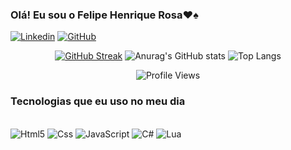 ### Olá! Eu sou o Felipe Henrique Rosa❤️♠️

[![Linkedin](https://img.shields.io/badge/LinkedIn-0077B5?style=for-the-badge&logo=linkedin&logoColor=white)](https://www.linkedin.com/in/felipe-henrique-rosa-613bb72b7/)
[![GitHub](https://img.shields.io/badge/GitHub-100000?style=for-the-badge&logo=github&logoColor=white)](https://github.com/FelipeAlpha)

<div align="center" >

[![GitHub Streak](https://streak-stats.demolab.com/?user=FelipeAlpha1&theme=midnight-purple)](https://git.io/streak-stats)
![Anurag's GitHub stats](https://github-readme-stats.vercel.app/api?username=FelipeAlpha&show_icons=true&theme=midnight-purple)
![Top Langs](https://github-readme-stats.vercel.app/api/top-langs/?username=FelipeAlpha&layout=midnight-purple)

![Profile Views](https://komarev.com/ghpvc/?username=FelipeAlpha&style=for-the-badge&color=blueviolet)

</div>

### Tecnologias que eu uso no meu dia

<div style="display: inline_block"><br/>
  <img aligm="center" alt="Html5" src="https://img.shields.io/badge/HTML5-E34F26?style=for-the-badge&logo=html5&logoColor=white" />
  <img aligm="center" alt="Css" src="https://img.shields.io/badge/CSS3-1572B6?style=for-the-badge&logo=css3&logoColor=white" />
  <img aligm="center" alt="JavaScript" src="https://img.shields.io/badge/JavaScript-F7DF1E?style=for-the-badge&logo=javascript&logoColor=black" />
  <img aligm="center" alt="C#" src="https://img.shields.io/badge/C%23-239120?style=for-the-badge&logo=c-sharp&logoColor=white" />
  <img aligm="center" alt="Lua" src="https://img.shields.io/badge/Lua-2C2D72?style=for-the-badge&logo=lua&logoColor=white" />
</div><br/>

